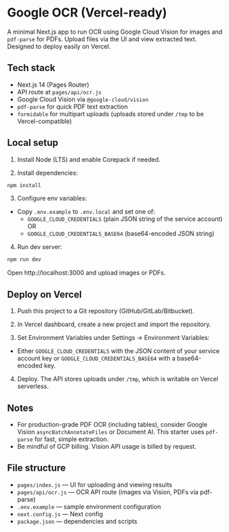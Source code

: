 # Google OCR (Vercel-ready)

A minimal Next.js app to run OCR using Google Cloud Vision for images and `pdf-parse` for PDFs. Upload files via the UI and view extracted text. Designed to deploy easily on Vercel.

## Tech stack

- Next.js 14 (Pages Router)
- API route at `pages/api/ocr.js`
- Google Cloud Vision via `@google-cloud/vision`
- `pdf-parse` for quick PDF text extraction
- `formidable` for multipart uploads (uploads stored under `/tmp` to be Vercel-compatible)

## Local setup

1) Install Node (LTS) and enable Corepack if needed.

2) Install dependencies:

```bash
npm install
```

3) Configure env variables:

- Copy `.env.example` to `.env.local` and set one of:
  - `GOOGLE_CLOUD_CREDENTIALS` (plain JSON string of the service account) OR
  - `GOOGLE_CLOUD_CREDENTIALS_BASE64` (base64-encoded JSON string)

4) Run dev server:

```bash
npm run dev
```

Open http://localhost:3000 and upload images or PDFs.

## Deploy on Vercel

1) Push this project to a Git repository (GitHub/GitLab/Bitbucket).

2) In Vercel dashboard, create a new project and import the repository.

3) Set Environment Variables under Settings → Environment Variables:

- Either `GOOGLE_CLOUD_CREDENTIALS` with the JSON content of your service account key
  or `GOOGLE_CLOUD_CREDENTIALS_BASE64` with a base64-encoded key.

4) Deploy. The API stores uploads under `/tmp`, which is writable on Vercel serverless.

## Notes

- For production-grade PDF OCR (including tables), consider Google Vision `asyncBatchAnnotateFiles` or Document AI. This starter uses `pdf-parse` for fast, simple extraction.
- Be mindful of GCP billing. Vision API usage is billed by request.

## File structure

- `pages/index.js` — UI for uploading and viewing results
- `pages/api/ocr.js` — OCR API route (images via Vision, PDFs via pdf-parse)
- `.env.example` — sample environment configuration
- `next.config.js` — Next config
- `package.json` — dependencies and scripts
